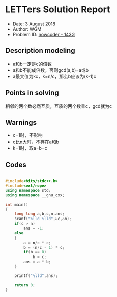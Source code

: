 
# LETTers Solution Report

- Date: 3 August 2018
- Author: WGM
- Problem ID: [nowcoder - 143G](https://www.nowcoder.com/acm/contest/143/G)

## Description modeling

- a和b一定是c的倍数
- a和b不能成倍数，否则gcd(a,b)=a或b
- a最大值为kc，k=n/c，那么b应该为(k-1)c

## Points in solving

相邻的两个数必然互质，互质的两个数乘c，gcd就为c

## Warnings

- c=1时，不影响
- c比n大时，不存在a和b
- k=1时，取a=b=c

## Codes

```c++

#include<bits/stdc++.h>
#include<ext/rope>
using namespace std;
using namespace __gnu_cxx;

int main()
{
    long long a,b,c,n,ans;
    scanf("%lld %lld",&c,&n);
    if(c > n)
        ans = -1;
    else
    {
        a = n/c * c;
        b = (n/c - 1) * c;
        if(b == 0)
            b = c;
        ans = a * b;
    }

    printf("%lld",ans);

    return 0;
}

```
